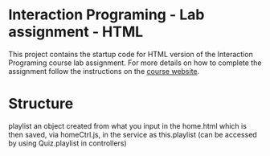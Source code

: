 Interaction Programing - Lab assignment - HTML
=================================================

This project contains the startup code for HTML version of the Interaction Programing course lab assignment. For more details on how to complete the assignment follow the instructions on the [course website](https://www.kth.se/social/course/DH2641).


Structure
================================================
playlist
  an object created from what you input in the home.html which is then saved, via homeCtrl.js, in the service as this.playlist (can be accessed by using Quiz.playlist in controllers)
